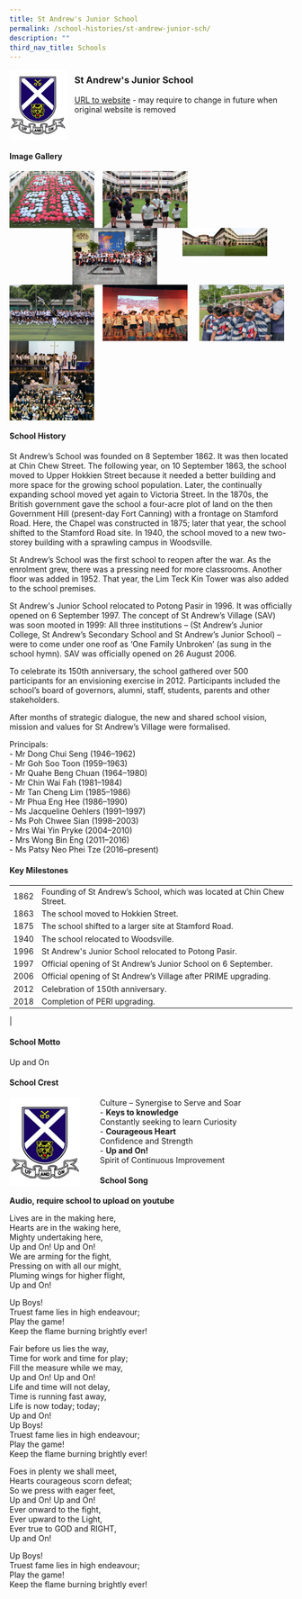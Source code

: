 ```yaml
---
title: St Andrew's Junior School
permalink: /school-histories/st-andrew-junior-sch/
description: ""
third_nav_title: Schools
---
```

<img src="/images/standrewjuniorsch1.png" style="width:20%;margin-right:15px;" align = "left">

### **St Andrew's Junior School**
[URL to website](https://www.saintandrewsjunior.moe.edu.sg/) - may require to change in future when original website is removed

<br clear="left">

#### **Image Gallery**

<p><a href="https://d1yxymztqoj7qn.amplifyapp.com/images/standrewjuniorsch2.jpg">  
<img src="/images/standrewjuniorsch2.jpg" style="width:30%;margin-right:15px;" align = "left">
</a></p>

<p><a href="https://d1yxymztqoj7qn.amplifyapp.com/images/standrewjuniorsch3.jpg">  
<img src="/images/standrewjuniorsch3.jpg" style="width:30%;margin-right:15px;" align = "left">
</a></p>

<p><a href="https://d1yxymztqoj7qn.amplifyapp.com/images/standrewjuniorsch4.jpg">  
<img src="/images/standrewjuniorsch4.jpg" style="width:30%;margin-right:45px;" align = "right">
</a></p>

<p><a href="https://d1yxymztqoj7qn.amplifyapp.com/images/standrewjuniorsch7.jpg">  
<img src="/images/standrewjuniorsch7.jpg" style="width:30%;margin-right:45px;" align = "right">
</a></p>

<p><a href="https://d1yxymztqoj7qn.amplifyapp.com/images/standrewjuniorsch5.jpg">  
<img src="/images/standrewjuniorsch5.jpg" style="width:30%;margin-right:15px;" align = "right">
</a></p>


<p><a href="https://d1yxymztqoj7qn.amplifyapp.com/images/standrewjuniorsch6.jpg">  
<img src="/images/standrewjuniorsch6.jpg" style="width:30%;margin-right:15px;" align = "left">
</a></p>

<p><a href="https://d1yxymztqoj7qn.amplifyapp.com/images/standrewjuniorsch8.jpg">  
<img src="/images/standrewjuniorsch8.jpg" style="width:30%;margin-right:15px;" align = "left">
</a></p>

<p><a href="https://d1yxymztqoj7qn.amplifyapp.com/images/standrewjuniorsch9.jpg">  
<img src="/images/standrewjuniorsch9.jpg" style="width:30%;margin-right:15px;" align = "left">
</a></p>

<br clear="left">

#### **School History**
St Andrew’s School was founded on 8 September 1862. It was then located at Chin Chew Street. The following year, on 10 September 1863, the school moved to Upper Hokkien Street because it needed a better building and more space for the growing school population. Later, the continually expanding school moved yet again to Victoria Street. In the 1870s, the British government gave the school a four-acre plot of land on the then Government Hill (present-day Fort Canning) with a frontage on Stamford Road. Here, the Chapel was constructed in 1875; later that year, the school shifted to the Stamford Road site. In 1940, the school moved to a new two-storey building with a sprawling campus in Woodsville.

St Andrew’s School was the first school to reopen after the war. As the enrolment grew, there was a pressing need for more classrooms. Another floor was added in 1952. That year, the Lim Teck Kin Tower was also added to the school premises.

St Andrew's Junior School relocated to Potong Pasir in 1996. It was officially opened on 6 September 1997. The concept of St Andrew’s Village (SAV) was soon mooted in 1999: All three institutions – (St Andrew’s Junior College, St Andrew’s Secondary School and St Andrew’s Junior School) – were to come under one roof as ‘One Family Unbroken’ (as sung in the school hymn). SAV was officially opened on 26 August 2006.

To celebrate its 150th anniversary, the school gathered over 500 participants for an envisioning exercise in 2012. Participants included the school’s board of governors, alumni, staff, students, parents and other stakeholders.

After months of strategic dialogue, the new and shared school vision, mission and values for St Andrew’s Village were formalised.

Principals:<br>
\- Mr Dong Chui Seng (1946–1962)<br>
\- Mr Goh Soo Toon (1959–1963)<br>
\- Mr Quahe Beng Chuan (1964–1980)<br>
\- Mr Chin Wai Fah (1981–1984)<br>
\- Mr Tan Cheng Lim (1985–1986)<br>
\- Mr Phua Eng Hee (1986–1990)<br>
\- Ms Jacqueline Oehlers (1991–1997)<br>
\- Ms Poh Chwee Sian (1998–2003)<br>
\- Mrs Wai Yin Pryke (2004–2010)<br>
\- Mrs Wong Bin Eng (2011–2016)<br>
\- Ms Patsy Neo Phei Tze (2016–present)

#### **Key Milestones**

|  |  |
|:---:|---|
| 1862 | Founding of St Andrew’s School, which was located at Chin Chew Street. |
| 1863 | The school moved to Hokkien Street. |
| 1875 | The school shifted to a larger site at Stamford Road. |
| 1940 | The school relocated to Woodsville. |
| 1996 | St Andrew's Junior School relocated to Potong Pasir. |
| 1997 | Official opening of St Andrew’s Junior School on 6 September. |
| 2006 | Official opening of St Andrew’s Village after PRIME upgrading. |
| 2012 | Celebration of 150th anniversary. |
| 2018 | Completion of PERI upgrading. |
|

#### **School Motto**
Up and On

#### **School Crest**
<img src="/images/standrewjuniorsch1.png" style="width:25%;margin-right:35px;" align = "left">

Culture – Synergise to Serve and Soar<br>
\-   **Keys to knowledge**<br>Constantly seeking to learn Curiosity<br>
\-   **Courageous Heart**<br>Confidence and Strength<br>
\-   **Up and On!**<br>Spirit of Continuous Improvement

#### **School Song**
**Audio, require school to upload on youtube**

Lives are in the making here,<br>
Hearts are in the waking here,<br>
Mighty undertaking here,<br>
Up and On! Up and On!<br>
We are arming for the fight,<br>
Pressing on with all our might,<br>
Pluming wings for higher flight,<br>
Up and On!

Up Boys!<br>
Truest fame lies in high endeavour;<br>
Play the game!<br>
Keep the flame burning brightly ever!

Fair before us lies the way,<br>
Time for work and time for play;<br>
Fill the measure while we may,<br>
Up and On! Up and On!<br>
Life and time will not delay,<br>
Time is running fast away,<br>
Life is now today; today;<br>
Up and On!<br>
Up Boys!<br>
Truest fame lies in high endeavour;<br>
Play the game!<br>
Keep the flame burning brightly ever!

Foes in plenty we shall meet,<br>
Hearts courageous scorn defeat;<br>
So we press with eager feet,<br>
Up and On! Up and On!<br>
Ever onward to the fight,<br>
Ever upward to the Light,<br>
Ever true to GOD and RIGHT,<br>
Up and On!

Up Boys!<br>
Truest fame lies in high endeavour;<br>
Play the game!<br>
Keep the flame burning brightly ever!